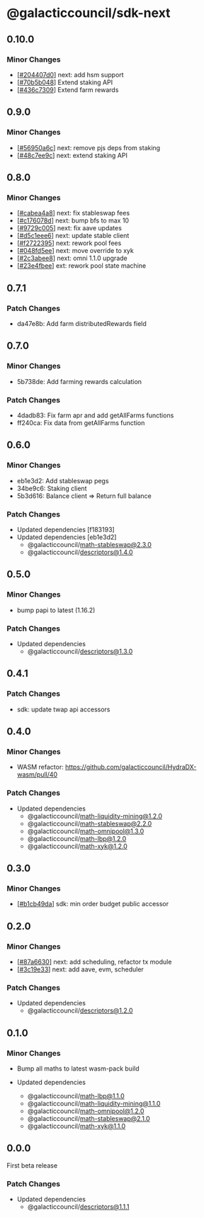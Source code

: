 # @galacticcouncil/sdk-next

## 0.10.0

### Minor Changes

[204407d0]: https://github.com/galacticcouncil/sdk/commit/204407d0
[70b5b048]: https://github.com/galacticcouncil/sdk/commit/70b5b048
[436c7309]: https://github.com/galacticcouncil/sdk/commit/436c7309

- [[#204407d0][204407d0]] next: add hsm support
- [[#70b5b048][70b5b048]] Extend staking API
- [[#436c7309][436c7309]] Extend farm rewards

## 0.9.0

### Minor Changes

[56950a6c]: https://github.com/galacticcouncil/sdk/commit/56950a6c
[48c7ee9c]: https://github.com/galacticcouncil/sdk/commit/48c7ee9c

- [[#56950a6c][56950a6c]] next: remove pjs deps from staking
- [[#48c7ee9c][48c7ee9c]] next: extend staking API

## 0.8.0

### Minor Changes

[cabea4a8]: https://github.com/galacticcouncil/sdk/commit/cabea4a8
[c176078d]: https://github.com/galacticcouncil/sdk/commit/c176078d
[9729c005]: https://github.com/galacticcouncil/sdk/commit/9729c005
[d5c1eee6]: https://github.com/galacticcouncil/sdk/commit/d5c1eee6
[f2722395]: https://github.com/galacticcouncil/sdk/commit/f2722395
[048fd5ee]: https://github.com/galacticcouncil/sdk/commit/048fd5ee
[2c3abee8]: https://github.com/galacticcouncil/sdk/commit/2c3abee8
[23e4fbee]: https://github.com/galacticcouncil/sdk/commit/23e4fbee

- [[#cabea4a8][cabea4a8]] next: fix stableswap fees
- [[#c176078d][c176078d]] next: bump bfs to max 10
- [[#9729c005][9729c005]] next: fix aave updates
- [[#d5c1eee6][d5c1eee6]] next: update stable client
- [[#f2722395][f2722395]] next: rework pool fees
- [[#048fd5ee][048fd5ee]] next: move override to xyk
- [[#2c3abee8][2c3abee8]] next: omni 1.1.0 upgrade
- [[#23e4fbee][23e4fbee]] ext: rework pool state machine

## 0.7.1

### Patch Changes

- da47e8b: Add farm distributedRewards field

## 0.7.0

### Minor Changes

- 5b738de: Add farming rewards calculation

### Patch Changes

- 4dadb83: Fix farm apr and add getAllFarms functions
- ff240ca: Fix data from getAllFarms function

## 0.6.0

### Minor Changes

- eb1e3d2: Add stableswap pegs
- 34be9c6: Staking client
- 5b3d616: Balance client => Return full balance

### Patch Changes

- Updated dependencies [f183193]
- Updated dependencies [eb1e3d2]
  - @galacticcouncil/math-stableswap@2.3.0
  - @galacticcouncil/descriptors@1.4.0

## 0.5.0

### Minor Changes

- bump papi to latest (1.16.2)

### Patch Changes

- Updated dependencies
  - @galacticcouncil/descriptors@1.3.0

## 0.4.1

### Patch Changes

- sdk: update twap api accessors

## 0.4.0

### Minor Changes

- WASM refactor: https://github.com/galacticcouncil/HydraDX-wasm/pull/40

### Patch Changes

- Updated dependencies
  - @galacticcouncil/math-liquidity-mining@1.2.0
  - @galacticcouncil/math-stableswap@2.2.0
  - @galacticcouncil/math-omnipool@1.3.0
  - @galacticcouncil/math-lbp@1.2.0
  - @galacticcouncil/math-xyk@1.2.0

## 0.3.0

### Minor Changes

[b1cb49da]: https://github.com/galacticcouncil/sdk/commit/b1cb49da

- [[#b1cb49da][b1cb49da]] sdk: min order budget public accessor

## 0.2.0

### Minor Changes

[87a6630]: https://github.com/galacticcouncil/sdk/commit/87a6630
[3c19e33]: https://github.com/galacticcouncil/sdk/commit/3c19e33

- [[#87a6630][87a6630]] next: add scheduling, refactor tx module
- [[#3c19e33][3c19e33]] next: add aave, evm, scheduler

### Patch Changes

- Updated dependencies
  - @galacticcouncil/descriptors@1.2.0

## 0.1.0

### Minor Changes

- Bump all maths to latest wasm-pack build

- Updated dependencies
  - @galacticcouncil/math-lbp@1.1.0
  - @galacticcouncil/math-liquidity-mining@1.1.0
  - @galacticcouncil/math-omnipool@1.2.0
  - @galacticcouncil/math-stableswap@2.1.0
  - @galacticcouncil/math-xyk@1.1.0

## 0.0.0

First beta release

### Patch Changes

- Updated dependencies
  - @galacticcouncil/descriptors@1.1.1
